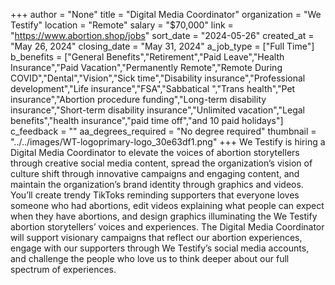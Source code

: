 +++
author = "None"
title = "Digital Media Coordinator"
organization = "We Testify"
location = "Remote"
salary = "$70,000"
link = "https://www.abortion.shop/jobs"
sort_date = "2024-05-26"
created_at = "May 26, 2024"
closing_date = "May 31, 2024"
a_job_type = ["Full Time"]
b_benefits = ["General Benefits","Retirement","Paid Leave","Health Insurance","Paid Vacation","Permanently Remote","Remote During COVID","Dental","Vision","Sick time","Disability insurance","Professional development","Life insurance","FSA","Sabbatical ","Trans health","Pet insurance","Abortion procedure funding","Long-term disability insurance","Short-term disability insurance","Unlimited vacation","Legal benefits","health insurance","paid time off","and 10 paid holidays"]
c_feedback = ""
aa_degrees_required = "No degree required"
thumbnail = "../../images/WT-logoprimary-logo_30e63df1.png"
+++
We Testify is hiring a Digital Media Coordinator to elevate the voices of abortion storytellers through creative social media content, spread the organization’s vision of culture shift through innovative campaigns and engaging content, and maintain the organization’s brand identity through graphics and videos. You’ll create trendy TikToks reminding supporters that everyone loves someone who had abortions, edit videos explaining what people can expect when they have abortions, and design graphics illuminating the We Testify abortion storytellers’ voices and experiences. The Digital Media Coordinator will support visionary campaigns that reflect our abortion experiences, engage with our supporters through We Testify’s social media accounts, and challenge the people who love us to think deeper about our full spectrum of experiences.